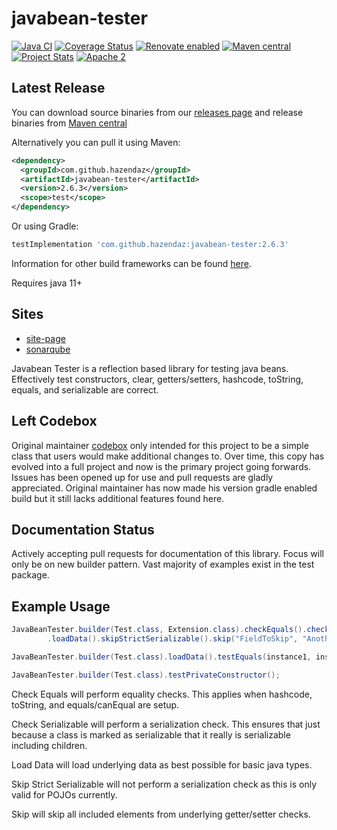 # javabean-tester

[![Java CI](https://github.com/hazendaz/javabean-tester/workflows/Java%20CI/badge.svg)](https://github.com/hazendaz/javabean-tester/workflows/Java%20CI)
[![Coverage Status](https://coveralls.io/repos/github/hazendaz/javabean-tester/badge.svg?branch=master)](https://coveralls.io/github/hazendaz/javabean-tester?branch=master)
[![Renovate enabled](https://img.shields.io/badge/renovate-enabled-brightgreen.svg)](https://renovatebot.com/)
[![Maven central](https://maven-badges.herokuapp.com/maven-central/com.github.hazendaz/javabean-tester/badge.svg)](https://maven-badges.herokuapp.com/maven-central/com.github.hazendaz/javabean-tester)
[![Project Stats](https://www.openhub.net/p/javabean-tester/widgets/project_thin_badge.gif)](https://www.openhub.net/p/javabean-tester)
[![Apache 2](http://img.shields.io/badge/license-Apache%202-blue.svg)](http://www.apache.org/licenses/LICENSE-2.0)

## Latest Release

You can download source binaries from our [releases page](https://github.com/hazendaz/javabean-tester/releases) and release binaries from [Maven central](https://search.maven.org/search?q=g:com.github.hazendaz%20AND%20a:javabean-tester)

Alternatively you can pull it using Maven:

```xml
<dependency>
  <groupId>com.github.hazendaz</groupId>
  <artifactId>javabean-tester</artifactId>
  <version>2.6.3</version>
  <scope>test</scope>
</dependency>
```

Or using Gradle:

```groovy
testImplementation 'com.github.hazendaz:javabean-tester:2.6.3'
```

Information for other build frameworks can be found [here](http://hazendaz.github.io/javabean-tester/dependency-info.html).

Requires java 11+

## Sites

* [site-page](http://hazendaz.github.io/javabean-tester/)
* [sonarqube](https://sonarqube.com/dashboard/index?id=com.github.hazendaz:javabean-tester)

Javabean Tester is a reflection based library for testing java beans.  Effectively test constructors, clear, getters/setters, hashcode, toString, equals, and serializable are correct.

## Left Codebox

Original maintainer [codebox](https://github.com/codebox) only intended for this project to be a simple class that users would make additional
changes to.  Over time, this copy has evolved into a full project and now is the primary project going forwards.  Issues has been opened up
for use and pull requests are gladly appreciated.  Original maintainer has now made his version gradle enabled build but it still lacks additional features found here.

## Documentation Status

Actively accepting pull requests for documentation of this library.  Focus will only be on new builder pattern.  Vast majority of examples exist in the test package.

## Example Usage

```java
JavaBeanTester.builder(Test.class, Extension.class).checkEquals().checkSerializable()
        .loadData().skipStrictSerializable().skip("FieldToSkip", "AnotherFieldToSkip").test();
```

```java
JavaBeanTester.builder(Test.class).loadData().testEquals(instance1, instance2);
```

```java
JavaBeanTester.builder(Test.class).testPrivateConstructor();
```

Check Equals will perform equality checks.  This applies when hashcode, toString, and equals/canEqual are setup.

Check Serializable will perform a serialization check.  This ensures that just because a class is marked as serializable that it really is serializable including children.

Load Data will load underlying data as best possible for basic java types.

Skip Strict Serializable will not perform a serialization check as this is only valid for POJOs currently.

Skip will skip all included elements from underlying getter/setter checks.
